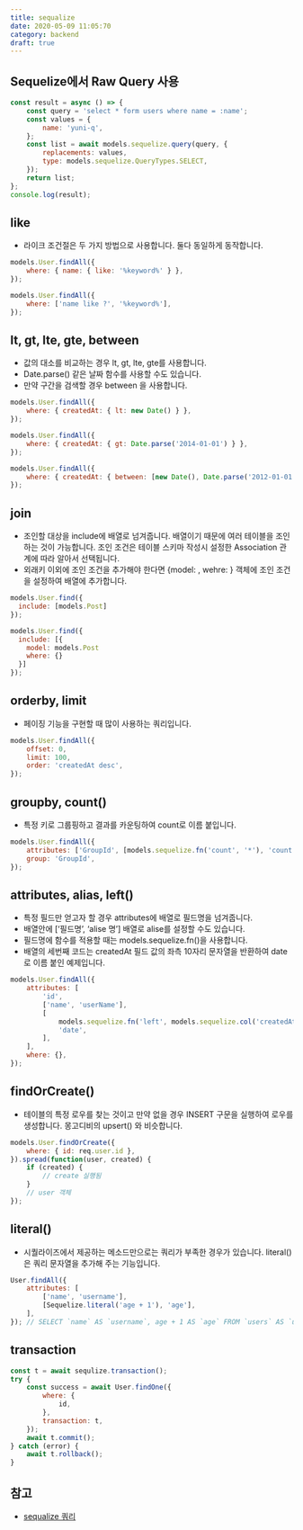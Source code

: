 ```yaml
---
title: sequalize
date: 2020-05-09 11:05:70
category: backend
draft: true
---
```


## Sequelize에서 Raw Query 사용

```javascript
const result = async () => {
	const query = 'select * form users where name = :name';
	const values = {
		name: 'yuni-q',
	};
	const list = await models.sequelize.query(query, {
		replacements: values,
		type: models.sequelize.QueryTypes.SELECT,
	});
	return list;
};
console.log(result);
```

## like

- 라이크 조건절은 두 가지 방법으로 사용합니다. 둘다 동일하게 동작합니다.

```javascript
models.User.findAll({
	where: { name: { like: '%keyword%' } },
});

models.User.findAll({
	where: ['name like ?', '%keyword%'],
});
```

## lt, gt, lte, gte, between

- 값의 대소를 비교하는 경우 lt, gt, lte, gte를 사용합니다.
- Date.parse() 같은 날짜 함수를 사용할 수도 있습니다.
- 만약 구간을 검색할 경우 between 을 사용합니다.

```javascript
models.User.findAll({
	where: { createdAt: { lt: new Date() } },
});

models.User.findAll({
	where: { createdAt: { gt: Date.parse('2014-01-01') } },
});

models.User.findAll({
	where: { createdAt: { between: [new Date(), Date.parse('2012-01-01')] } },
});
```

## join

- 조인할 대상을 include에 배열로 넘겨줍니다. 배열이기 때문에 여러 테이블을 조인하는 것이 가능합니다. 조인 조건은 테이블 스키마 작성시 설정한 Association 관계에 따라 알아서 선택됩니다.
- 외래키 이외에 조인 조건을 추가해야 한다면 {model: , wehre: } 객체에 조인 조건을 설정하여 배열에 추가합니다.

```javascript
models.User.find({
  include: [models.Post]
});

models.User.find({
  include: [{
    model: models.Post
    where: {}
  }]
});
```

## orderby, limit

- 페이징 기능을 구현할 때 많이 사용하는 쿼리입니다.

```javascript
models.User.findAll({
	offset: 0,
	limit: 100,
	order: 'createdAt desc',
});
```

## groupby, count()

- 특정 키로 그룹핑하고 결과를 카운팅하여 count로 이름 붙입니다.

```javascript
models.User.findAll({
	attributes: ['GroupId', [models.sequelize.fn('count', '*'), 'count']],
	group: 'GroupId',
});
```

## attributes, alias, left()

- 특정 필드만 얻고자 할 경우 attributes에 배열로 필드명을 넘겨줍니다.
- 배열안에 [‘필드명’, ‘alise 명’] 배열로 alise를 설정할 수도 있습니다.
- 필드명에 함수를 적용할 때는 models.sequelize.fn()을 사용합니다.
- 배열의 세번째 코드는 createdAt 필드 값의 좌측 10자리 문자열을 반환하여 date로 이름 붙인 예제입니다.

```javascript
models.User.findAll({
	attributes: [
		'id',
		['name', 'userName'],
		[
			models.sequelize.fn('left', models.sequelize.col('createdAt'), 10),
			'date',
		],
	],
	where: {},
});
```

## findOrCreate()

- 테이블의 특정 로우를 찾는 것이고 만약 없을 경우 INSERT 구문을 실행하여 로우를 생성합니다. 몽고디비의 upsert() 와 비슷합니다.

```javascript
models.User.findOrCreate({
	where: { id: req.user.id },
}).spread(function(user, created) {
	if (created) {
		// create 실행됨
	}
	// user 객체
});
```

## literal()

- 시퀄라이즈에서 제공하는 메소드만으로는 쿼리가 부족한 경우가 있습니다. literal() 은 쿼리 문자열을 추가해 주는 기능입니다.

```javascript
User.findAll({
	attributes: [
		['name', 'username'],
		[Sequelize.literal('age + 1'), 'age'],
	],
}); // SELECT `name` AS `username`, age + 1 AS `age` FROM `users` AS `user`
```

## transaction

```javascript
const t = await sequlize.transaction();
try {
	const success = await User.findOne({
		where: {
			id,
		},
		transaction: t,
	});
	await t.commit();
} catch (error) {
	await t.rollback();
}
```

## 참고

- [sequalize 쿼리](http://jeonghwan-kim.github.io/sequalize-%EC%BF%BC%EB%A6%AC/)
